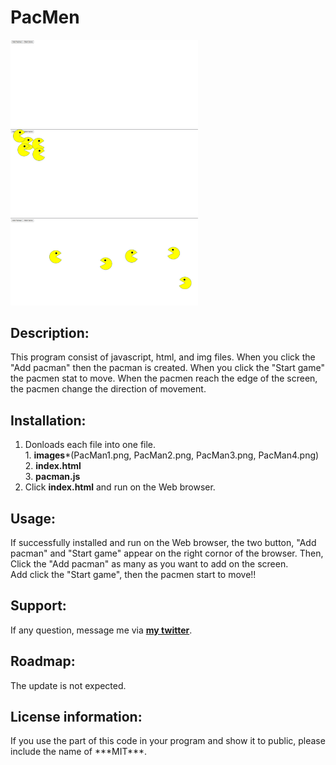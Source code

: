 # PacMen

<img src = "PacmanExercise_1.png" width = '300'/>

<img src = "PacmanExercise_2.png" width = '300'/>

<img src = "PacmanExercise_3.png" width = '300'/>


## Description:
  This program consist of javascript, html, and img files.
  When you click the "Add pacman" then the pacman is created. When you click the "Start game" the pacmen stat to move.
  When the pacmen reach the edge of the screen, the pacmen change the direction of movement.

## Installation:
  1. Donloads each file into one file. <br>
    1. **images***(PacMan1.png, PacMan2.png, PacMan3.png, PacMan4.png) <br>
    2. **index.html** <br>
    3. **pacman.js** <br>
  2. Click **index.html** and run on the Web browser.
  
## Usage:
  <p>If successfully installed and run on the Web browser, the two button, "Add pacman" and "Start game" appear on the right cornor of the browser. 
  Then, Click the "Add pacman" as many as you want to add on the screen. <br>
  Add click the "Start game", then the pacmen start to move!!</p>
  
## Support:
  If any question, message me via **[my twitter](https://twitter.com/Kojiro38895598)**.
  
## Roadmap:
  The update is not expected.
  
## License information: 
  <p>If you use the part of this code in your program and show it to public, please include the name of ***MIT***.</p>
